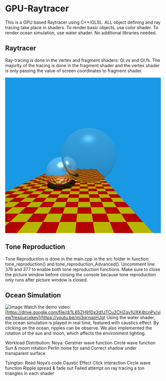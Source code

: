 # GPU-Raytracer
This is a GPU based Raytracer using C++/GLSL. ALL object defining and ray tracing take place in shaders. To render basic objects, use color shader. To render ocean simulation, use water shader. No additional libraries needed.

## Raytracer

Ray-tracing is done in the vertex and fragment shaders: GI.vs and GI.fs. The majority of the tracing is done in the fragment shader and the vertex shader is only passing the value of screen coordinates to fragment shader. 

![Final](Image/Raytracing.bmp)

## Tone Reproduction

Tone Reproduction is done in the main.cpp in the src folder in function tone_reproduction() and tone_reproduction_Advanced(). Uncomment line 376 and 377 to enable both tone reproduction functions. Make sure to close the picture window before closing the console because tone reproduction only runs after picture window is closed.

## Ocean Simulation
![image](https://github.com/user-attachments/assets/9eaf08d4-44bd-4ace-a177-08328e020193)
Watch the demo video: [https://drive.google.com/file/d/1L65ZH91Dx2d1JTCu2CHZgv1UXK4tcnPv/view?resourcekey](https://youtu.be/mi3qrnqoHJg)
Using the water shader, the ocean simulation is played in real time, featured with caustics effect. By clicking on the ocean, ripples can be observe. We also implemented the rotation of the sun and moon, which affects the environment lighting.

Workload Distribution:
Noya: 
Gerstner wave function
Circle wave function
Sun & moon rotation
Perlin noise for sand
Correct shadow under transparent surface

Tsingtao: 
Read Noya’s code
Caustic Effect
Click interaction
Circle wave function
Ripple spread & fade out
Failed attempt on ray tracing a ton triangles in each shader

